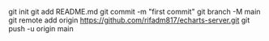 git init
git add README.md
git commit -m "first commit"
git branch -M main
git remote add origin https://github.com/rifadm817/echarts-server.git
git push -u origin main